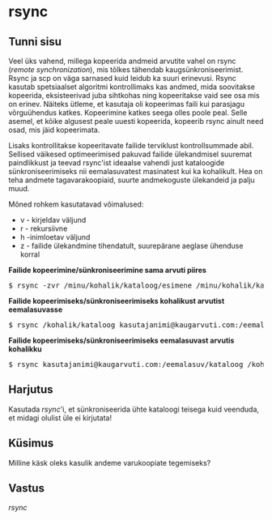 ﻿# rsync

## Tunni sisu

Veel üks vahend, millega kopeerida andmeid arvutite vahel on rsync (*remote synchronization*), mis tõlkes tähendab kaugsünkroniseerimist. Rsync ja scp on väga sarnased kuid leidub ka suuri erinevusi. Rsync kasutab spetsiaalset algoritmi kontrollimaks kas andmed, mida soovitakse kopeerida, eksisteerivad juba sihtkohas ning kopeeritakse vaid see osa mis on erinev. Näiteks ütleme, et kasutaja oli kopeerimas faili kui parasjagu võrguühendus katkes. Kopeerimine katkes seega olles poole peal. Selle asemel, et kõike algusest peale uuesti kopeerida, kopeerib rsync ainult need osad, mis jäid kopeerimata.

Lisaks kontrollitakse kopeeritavate failide terviklust kontrollsummade abil. Sellised väikesed optimeerimised pakuvad failide ülekandmisel suuremat paindlikkust ja teevad rsync'ist ideaalse vahendi just kataloogide sünkroniseerimiseks nii eemalasuvatest masinatest kui ka kohalikult. Hea on teha andmete tagavarakoopiaid, suurte andmekoguste ülekandeid ja palju muud.

Mõned rohkem kasutatavad võimalused:

<ul>
<li>v - kirjeldav väljund</li>
<li>r - rekursiivne</li>
<li>h -inimloetav väljund</li>
<li>z - failide ülekandmine tihendatult, suurepärane aeglase ühenduse korral</li>
</ul>

<b>Failide kopeerimine/sünkroniseerimine sama arvuti piires</b>

<pre>$ rsync -zvr /minu/kohalik/kataloog/esimene /minu/kohalik/kataloog/teine</pre>

<b>Failide kopeerimiseks/sünkroniseerimiseks kohalikust arvutist eemalasuvasse</b>

<pre>$ rsync /kohalik/kataloog kasutajanimi@kaugarvuti.com:/eemalasuv/kataloog</pre>

<b>Failide kopeerimiseks/sünkroniseerimiseks eemalasuvast arvutis kohalikku</b>

<pre>$ rsync kasutajanimi@kaugarvuti.com:/eemalasuv/kataloog /kohalik/kataloog</pre>

## Harjutus

Kasutada *rsync*'i, et sünkroniseerida ühte kataloogi teisega kuid veenduda, et midagi olulist üle ei kirjutata!

## Küsimus

Milline käsk oleks kasulik andeme varukoopiate tegemiseks?

## Vastus

*rsync*
